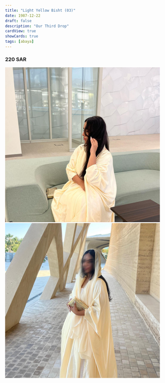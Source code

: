 ```yaml
---
title: "Light Yellow Bisht (03)"
date: 1987-12-22
draft: false
description: "Our Third Drop"
cardView: true
showCards: true
tags: [abaya]
---
```


### 220 SAR

![Example](img/2024-06-04_23-50-28_UTC_1.jpg)
![Example](img/2024-06-04_23-50-28_UTC_2.jpg)
